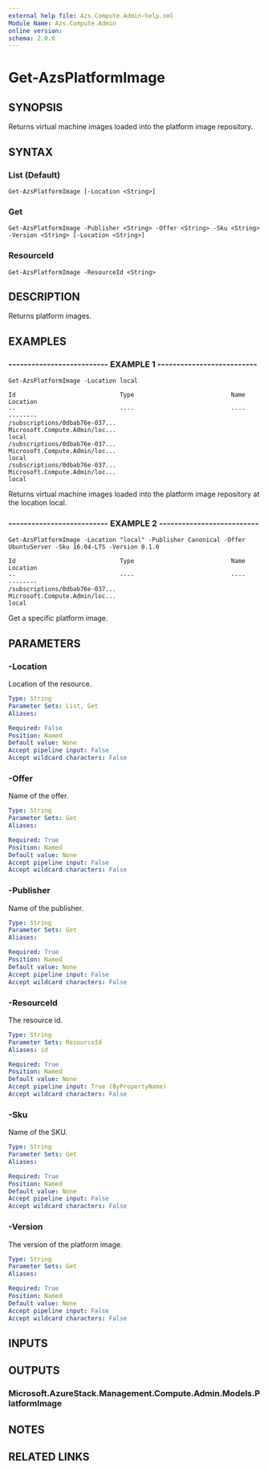 ```yaml
---
external help file: Azs.Compute.Admin-help.xml
Module Name: Azs.Compute.Admin
online version:
schema: 2.0.0
---
```


# Get-AzsPlatformImage

## SYNOPSIS
Returns virtual machine images loaded into the platform image repository.

## SYNTAX

### List (Default)
```
Get-AzsPlatformImage [-Location <String>]
```

### Get
```
Get-AzsPlatformImage -Publisher <String> -Offer <String> -Sku <String> -Version <String> [-Location <String>]
```

### ResourceId
```
Get-AzsPlatformImage -ResourceId <String>
```

## DESCRIPTION
Returns platform images.

## EXAMPLES

### -------------------------- EXAMPLE 1 --------------------------
```
Get-AzsPlatformImage -Location local

Id                             Type                           Name                           Location
--                             ----                           ----                           --------
/subscriptions/0dbab76e-037...
Microsoft.Compute.Admin/loc...
local
/subscriptions/0dbab76e-037...
Microsoft.Compute.Admin/loc...
local
/subscriptions/0dbab76e-037...
Microsoft.Compute.Admin/loc...
local
```

Returns virtual machine images loaded into the platform image repository at the location local.

### -------------------------- EXAMPLE 2 --------------------------
```
Get-AzsPlatformImage -Location "local" -Publisher Canonical -Offer UbuntuServer -Sku 16.04-LTS -Version 0.1.0

Id                             Type                           Name                           Location
--                             ----                           ----                           --------
/subscriptions/0dbab76e-037...
Microsoft.Compute.Admin/loc...
local
```

Get a specific platform image.

## PARAMETERS

### -Location
Location of the resource.

```yaml
Type: String
Parameter Sets: List, Get
Aliases:

Required: False
Position: Named
Default value: None
Accept pipeline input: False
Accept wildcard characters: False
```

### -Offer
Name of the offer.

```yaml
Type: String
Parameter Sets: Get
Aliases:

Required: True
Position: Named
Default value: None
Accept pipeline input: False
Accept wildcard characters: False
```

### -Publisher
Name of the publisher.

```yaml
Type: String
Parameter Sets: Get
Aliases:

Required: True
Position: Named
Default value: None
Accept pipeline input: False
Accept wildcard characters: False
```

### -ResourceId
The resource id.

```yaml
Type: String
Parameter Sets: ResourceId
Aliases: id

Required: True
Position: Named
Default value: None
Accept pipeline input: True (ByPropertyName)
Accept wildcard characters: False
```

### -Sku
Name of the SKU.

```yaml
Type: String
Parameter Sets: Get
Aliases:

Required: True
Position: Named
Default value: None
Accept pipeline input: False
Accept wildcard characters: False
```

### -Version
The version of the platform image.

```yaml
Type: String
Parameter Sets: Get
Aliases:

Required: True
Position: Named
Default value: None
Accept pipeline input: False
Accept wildcard characters: False
```

## INPUTS

## OUTPUTS

### Microsoft.AzureStack.Management.Compute.Admin.Models.PlatformImage

## NOTES

## RELATED LINKS

